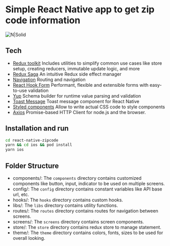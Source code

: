 # Simple React Native app to get zip code information

![N|Solid](https://miro.medium.com/max/1024/1*DgaDlJD8Hoq1lj5vUV4KiA.png)

## Tech

- [Redux toolkit] Includes utilities to simplify common use cases like store setup, creating reducers, immutable update logic, and more
- [Redux Saga] An intuitive Redux side effect manager
- [Navigation] Routing and navigation
- [React Hook Form] Performant, flexible and extensible forms with easy-to-use validation
- [Yup] Schema builder for runtime value parsing and validation
- [Toast Message] Toast message component for React Native
- [Styled components] Allow to write actual CSS code to style components
- [Axios] Promise-based HTTP Client for node.js and the browser.

## Installation and run

```sh
cd react-native-zipcode
yarn && cd ios && pod install
yarn ios
```

## Folder Structure

- components/: The `components` directory contains customized components like button, input, indicator to be used on multiple screens.
- config/: The `config` directory contains constant variables like API base url, etc.
- hooks/: The `hooks` directory contains custom hooks.
- libs/: The `libs` directory contains utility functions.
- routes/: The `routes` directory contains routes for navigation between screens.
- screens/: The `screens` directory contains screen components.
- store/: The `store` directory contains redux store to manage statement.
- theme/: The `theme` directory contains colors, fonts, sizes to be used for overall looking.

[redux toolkit]: https://redux-toolkit.js.org/
[redux saga]: https://redux-saga.js.org/
[navigation]: https://reactnavigation.org/
[react hook form]: https://react-hook-form.com/
[yup]: https://github.com/jquense/yup/
[toast message]: https://www.npmjs.com/package/react-native-toast-message/
[styled components]: https://styled-components.com/
[axios]: https://axios-http.com/docs/intro

